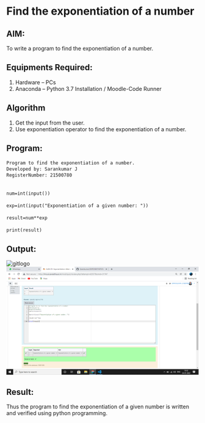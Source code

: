 # Find the exponentiation of a number

## AIM:
To write a program to find the exponentiation of a number.

## Equipments Required:
1. Hardware – PCs
2. Anaconda – Python 3.7 Installation / Moodle-Code Runner

## Algorithm
1. Get the input from the user.
2. Use exponentiation operator to find the exponentiation of a number.

## Program:
```
Program to find the exponentiation of a number.
Developed by: Sarankumar J
RegisterNumber: 21500780


num=int(input())

exp=int(input("Exponentiation of a given number: "))

result=num**exp

print(result)

```

## Output:
![gitlogo](expo.png)
![gitlogo](output.png)


## Result:
Thus the program to find the exponentiation of a given number is written and verified using python programming.
